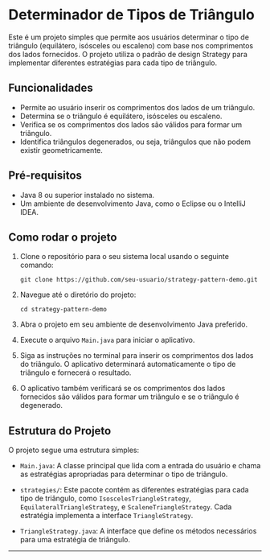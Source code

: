 

# Determinador de Tipos de Triângulo

Este é um projeto simples que permite aos usuários determinar o tipo de triângulo (equilátero, isósceles ou escaleno) com base nos comprimentos dos lados fornecidos. O projeto utiliza o padrão de design Strategy para implementar diferentes estratégias para cada tipo de triângulo.

## Funcionalidades

- Permite ao usuário inserir os comprimentos dos lados de um triângulo.
- Determina se o triângulo é equilátero, isósceles ou escaleno.
- Verifica se os comprimentos dos lados são válidos para formar um triângulo.
- Identifica triângulos degenerados, ou seja, triângulos que não podem existir geometricamente.

## Pré-requisitos

- Java 8 ou superior instalado no sistema.
- Um ambiente de desenvolvimento Java, como o Eclipse ou o IntelliJ IDEA.

## Como rodar o projeto

1. Clone o repositório para o seu sistema local usando o seguinte comando:

   ```shell
   git clone https://github.com/seu-usuario/strategy-pattern-demo.git
   ```

2. Navegue até o diretório do projeto:

   ```shell
   cd strategy-pattern-demo
   ```

3. Abra o projeto em seu ambiente de desenvolvimento Java preferido.

4. Execute o arquivo `Main.java` para iniciar o aplicativo.

5. Siga as instruções no terminal para inserir os comprimentos dos lados do triângulo. O aplicativo determinará automaticamente o tipo de triângulo e fornecerá o resultado.

6. O aplicativo também verificará se os comprimentos dos lados fornecidos são válidos para formar um triângulo e se o triângulo é degenerado.

## Estrutura do Projeto

O projeto segue uma estrutura simples:

- `Main.java`: A classe principal que lida com a entrada do usuário e chama as estratégias apropriadas para determinar o tipo de triângulo.

- `strategies/`: Este pacote contém as diferentes estratégias para cada tipo de triângulo, como `IsoscelesTriangleStrategy`, `EquilateralTriangleStrategy`, e `ScaleneTriangleStrategy`. Cada estratégia implementa a interface `TriangleStrategy`.

- `TriangleStrategy.java`: A interface que define os métodos necessários para uma estratégia de triângulo.


---
